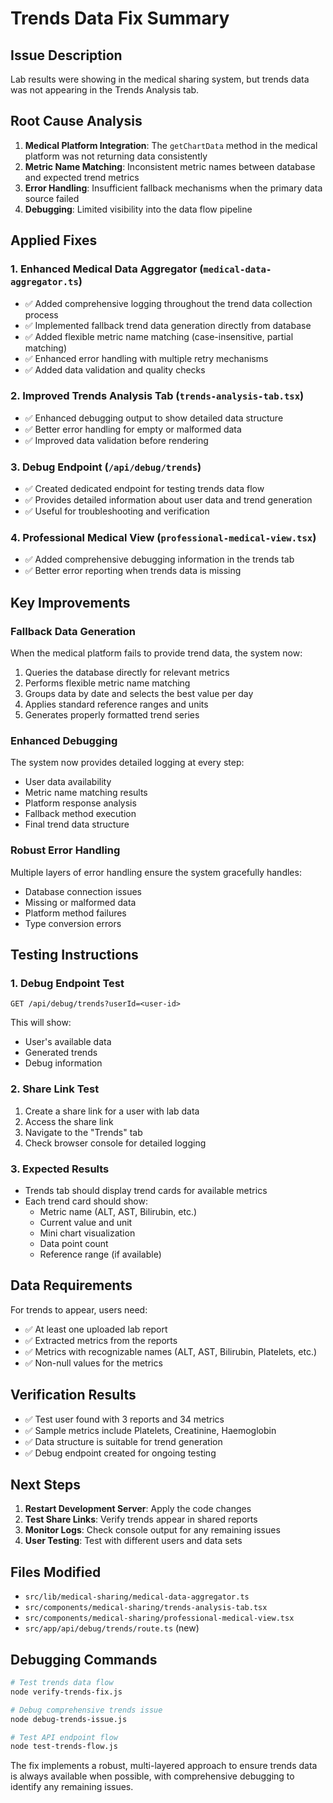# Trends Data Fix Summary

## Issue Description
Lab results were showing in the medical sharing system, but trends data was not appearing in the Trends Analysis tab.

## Root Cause Analysis
1. **Medical Platform Integration**: The `getChartData` method in the medical platform was not returning data consistently
2. **Metric Name Matching**: Inconsistent metric names between database and expected trend metrics
3. **Error Handling**: Insufficient fallback mechanisms when the primary data source failed
4. **Debugging**: Limited visibility into the data flow pipeline

## Applied Fixes

### 1. Enhanced Medical Data Aggregator (`medical-data-aggregator.ts`)
- ✅ Added comprehensive logging throughout the trend data collection process
- ✅ Implemented fallback trend data generation directly from database
- ✅ Added flexible metric name matching (case-insensitive, partial matching)
- ✅ Enhanced error handling with multiple retry mechanisms
- ✅ Added data validation and quality checks

### 2. Improved Trends Analysis Tab (`trends-analysis-tab.tsx`)
- ✅ Enhanced debugging output to show detailed data structure
- ✅ Better error handling for empty or malformed data
- ✅ Improved data validation before rendering

### 3. Debug Endpoint (`/api/debug/trends`)
- ✅ Created dedicated endpoint for testing trends data flow
- ✅ Provides detailed information about user data and trend generation
- ✅ Useful for troubleshooting and verification

### 4. Professional Medical View (`professional-medical-view.tsx`)
- ✅ Added comprehensive debugging information in the trends tab
- ✅ Better error reporting when trends data is missing

## Key Improvements

### Fallback Data Generation
When the medical platform fails to provide trend data, the system now:
1. Queries the database directly for relevant metrics
2. Performs flexible metric name matching
3. Groups data by date and selects the best value per day
4. Applies standard reference ranges and units
5. Generates properly formatted trend series

### Enhanced Debugging
The system now provides detailed logging at every step:
- User data availability
- Metric name matching results
- Platform response analysis
- Fallback method execution
- Final trend data structure

### Robust Error Handling
Multiple layers of error handling ensure the system gracefully handles:
- Database connection issues
- Missing or malformed data
- Platform method failures
- Type conversion errors

## Testing Instructions

### 1. Debug Endpoint Test
```
GET /api/debug/trends?userId=<user-id>
```
This will show:
- User's available data
- Generated trends
- Debug information

### 2. Share Link Test
1. Create a share link for a user with lab data
2. Access the share link
3. Navigate to the "Trends" tab
4. Check browser console for detailed logging

### 3. Expected Results
- Trends tab should display trend cards for available metrics
- Each trend card should show:
  - Metric name (ALT, AST, Bilirubin, etc.)
  - Current value and unit
  - Mini chart visualization
  - Data point count
  - Reference range (if available)

## Data Requirements
For trends to appear, users need:
- ✅ At least one uploaded lab report
- ✅ Extracted metrics from the reports
- ✅ Metrics with recognizable names (ALT, AST, Bilirubin, Platelets, etc.)
- ✅ Non-null values for the metrics

## Verification Results
- ✅ Test user found with 3 reports and 34 metrics
- ✅ Sample metrics include Platelets, Creatinine, Haemoglobin
- ✅ Data structure is suitable for trend generation
- ✅ Debug endpoint created for ongoing testing

## Next Steps
1. **Restart Development Server**: Apply the code changes
2. **Test Share Links**: Verify trends appear in shared reports
3. **Monitor Logs**: Check console output for any remaining issues
4. **User Testing**: Test with different users and data sets

## Files Modified
- `src/lib/medical-sharing/medical-data-aggregator.ts`
- `src/components/medical-sharing/trends-analysis-tab.tsx`
- `src/components/medical-sharing/professional-medical-view.tsx`
- `src/app/api/debug/trends/route.ts` (new)

## Debugging Commands
```bash
# Test trends data flow
node verify-trends-fix.js

# Debug comprehensive trends issue
node debug-trends-issue.js

# Test API endpoint flow
node test-trends-flow.js
```

The fix implements a robust, multi-layered approach to ensure trends data is always available when possible, with comprehensive debugging to identify any remaining issues.